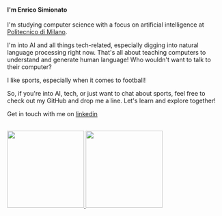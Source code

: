 #### I'm Enrico Simionato

I'm studying computer science with a focus on artificial intelligence at [Politecnico di Milano](https://www.polimi.it).

I'm into AI and all things tech-related, especially digging into natural language processing right now. That's all about teaching computers to understand and generate human language! Who wouldn't want to talk to their computer?

I like sports, especially when it comes to football!

So, if you're into AI, tech, or just want to chat about sports, feel free to check out my GitHub and drop me a line. Let's learn and explore together!

Get in touch with me on [linkedin](www.linkedin.com/in/enrico-simionato-5791b919b)



<br/>
<a href="https://github.com/AVS1508">
  <img height="180em" src="https://github-readme-stats.vercel.app/api?username=AVS1508&theme=buefy&show_icons=true" />
  <img height="180em" src="https://github-readme-stats.vercel.app/api/top-langs/?username=EnricoSimionato&theme=buefy&layout=compact" />
</a>

<br/>
